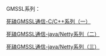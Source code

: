 GMSSL系列：

[死磕GMSSL通信-C/C++系列（一）](./死磕GMSSL通信-CC++系列(一).md)

[死磕GMSSL通信-java/Netty系列（二）](./死磕GMSSL通信-javaNetty系列(二).md)

[死磕GMSSL通信-java/Netty系列（三）](./死磕GMSSL通信-javaNetty系列(三).md)
